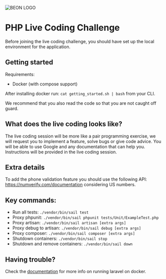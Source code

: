 ![BEON LOGO](https://beon.studio/blog/wp-content/themes/twentybeon/app/images/beon-purple.png)

# PHP Live Coding Challenge

Before joining the live coding challenge, you should have set up the local environment for the application.

## Getting started

Requirements:
- Docker (with compose support)

After installing docker run: `cat getting_started.sh | bash` from your CLI.

We recommend that you also read the code so that you are not caught off guard.

## What does the live coding looks like?

The live coding session will be more like a pair programming exercise, we will request you to implement a feature, solve bugs or give code advice. You will be able to use Google and any documentation that can help you. Instructions will be provided in the live coding session.

## Extra details

To add the phone validation feature you should use the following API: https://numverify.com/documentation considering US numbers.

## Key commands:

* Run all tests: `./vendor/bin/sail test`
* Proxy phpunit: `./vendor/bin/sail phpunit tests/Unit/ExampleTest.php`
* Proxy artisan: `./vendor/bin/sail artisan [extra args]`
* Proxy debug to artisan: `./vendor/bin/sail debug [extra args]`
* Proxy composer: `./vendor/bin/sail composer [extra args]`
* Shutdown containers: `./vendor/bin/sail stop`
* Shutdown and remove containers: `./vendor/bin/sail down`

## Having trouble?

Check the [documentation](https://laravel.com/docs/10.x#laravel-and-docker) for more info on running laravel on docker.
